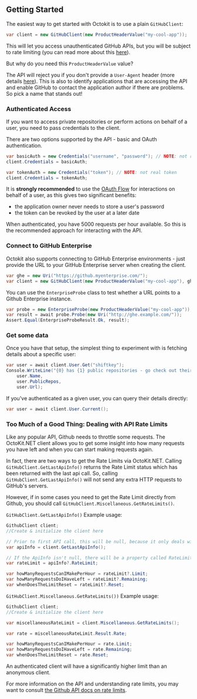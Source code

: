 ## Getting Started

The easiest way to get started with Octokit is to use a plain `GitHubClient`:

```csharp
var client = new GitHubClient(new ProductHeaderValue("my-cool-app"));
```

This will let you access unauthenticated GitHub APIs, but you will be subject to rate limiting (you can read more about this [here](https://developer.github.com/v3/#rate-limiting)).

But why do you need this `ProductHeaderValue` value?

The API will reject you if you don't provide a `User-Agent` header (more details [here](https://developer.github.com/v3/#user-agent-required)). This is also to identify applications that are accessing the API and enable GitHub to contact the application author if there are problems. So pick a name that stands out!

### Authenticated Access

If you want to access private repositories or perform actions on behalf of a user, you need to pass credentials to the client.

There are two options supported by the API - basic and OAuth authentication.

```csharp
var basicAuth = new Credentials("username", "password"); // NOTE: not real credentials
client.Credentials = basicAuth;
```

```csharp
var tokenAuth = new Credentials("token"); // NOTE: not real token
client.Credentials = tokenAuth;
```

It is **strongly recommended** to use the [OAuth Flow](https://github.com/octokit/octokit.net/blob/master/docs/oauth-flow.md) for interactions on behalf of a user, as this gives two significant benefits:

 - the application owner never needs to store a user's password
 - the token can be revoked by the user at a later date

When authenticated, you have 5000 requests per hour available. So this is the recommended approach for interacting with the API.

### Connect to GitHub Enterprise

Octokit also supports connecting to GitHub Enterprise environments - just provide the URL to your GitHub Enterprise server when creating the client.

```csharp
var ghe = new Uri("https://github.myenterprise.com/");
var client = new GitHubClient(new ProductHeaderValue("my-cool-app"), ghe);
```

You can use the `EnterpriseProbe` class to test whether a URL points to a Github Enterprise instance.

```csharp
var probe = new EnterpriseProbe(new ProductHeaderValue("my-cool-app"));
var result = await probe.Probe(new Uri("http://ghe.example.com/"));
Assert.Equal(EnterpriseProbeResult.Ok, result); 
```

### Get some data

Once you have that setup, the simplest thing to experiment with is fetching details about a specific user:

```csharp
var user = await client.User.Get("shiftkey");
Console.WriteLine("{0} has {1} public repositories - go check out their profile at {2}",
	user.Name,
	user.PublicRepos,
	user.Url);
```

If you've authenticated as a given user, you can query their details directly:

```csharp
var user = await client.User.Current();
```

### Too Much of a Good Thing: Dealing with API Rate Limits
Like any popular API, Github needs to throttle some requests. The OctoKit.NET client allows you to get some insight into how many requests you have left and when you can start making requests again.

In fact, there are two ways to get the Rate Limits via OctoKit.NET. Calling `GitHubClient.GetLastApiInfo()` returns the Rate Limit status which has been returned with the last api call. So, calling `GitHubClient.GetLastApiInfo()` will not send any extra HTTP requests to GitHub's servers.

However, if in some cases you need to get the Rate Limit directly from Github, you should call `GitHubClient.Miscellaneous.GetRateLimits()`.

`GitHubClient.GetLastApiInfo()` Example usage:

```csharp
GithubClient client; 
//Create & initialize the client here

// Prior to first API call, this will be null, because it only deals with the last call.
var apiInfo = client.GetLastApiInfo();

// If the ApiInfo isn't null, there will be a property called RateLimit
var rateLimit = apiInfo?.RateLimit;

var howManyRequestsCanIMakePerHour = rateLimit?.Limit;
var howManyRequestsDoIHaveLeft = rateLimit?.Remaining;
var whenDoesTheLimitReset = rateLimit?.Reset;
```

`GitHubClient.Miscellaneous.GetRateLimits())` Example usage:

```csharp
GithubClient client; 
//Create & initialize the client here

var miscellaneousRateLimit = client.Miscellaneous.GetRateLimits();

var rate = miscellaneousRateLimit.Result.Rate;

var howManyRequestsCanIMakePerHour = rate.Limit;
var howManyRequestsDoIHaveLeft = rate.Remaining;
var whenDoesTheLimitReset = rate.Reset;
```

An authenticated client will have a significantly higher limit than an anonymous client. 

For more information on the API and understanding rate limits, you may want to consult [the Github API docs on rate limits](https://developer.github.com/v3/#rate-limiting).
